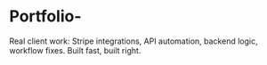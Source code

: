 # Portfolio-
Real client work: Stripe integrations, API automation, backend logic, workflow fixes. Built fast, built right.

